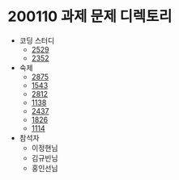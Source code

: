 # 200110 과제 문제 디렉토리
- 코딩 스터디
    - [2529](icpc.me/2529)
    - [2352](icpc.me/2352)
- 숙제
    - [2875](icpc.me/2875)
    - [1543](icpc.me/1543)
    - [2812](icpc.me/2812)
    - [1138](icpc.me/1138)
    - [2437](icpc.me/2437)
    - [1826](icpc.me/1826)
    - [1114](icpc.me/1114)
- 참석자
    - 이정현님
    - 김규빈님
    - 홍인선님